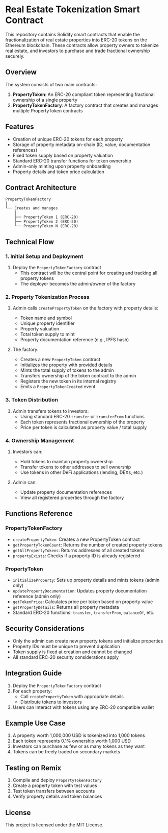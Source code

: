 # Real Estate Tokenization Smart Contract

This repository contains Solidity smart contracts that enable the fractionalization of real estate properties into ERC-20 tokens on the Ethereum blockchain. These contracts allow property owners to tokenize real estate, and investors to purchase and trade fractional ownership securely.

## Overview

The system consists of two main contracts:

1. **PropertyToken**: An ERC-20 compliant token representing fractional ownership of a single property
2. **PropertyTokenFactory**: A factory contract that creates and manages multiple PropertyToken contracts

## Features

- Creation of unique ERC-20 tokens for each property
- Storage of property metadata on-chain (ID, value, documentation references)
- Fixed token supply based on property valuation
- Standard ERC-20 transfer functions for token ownership
- Admin-only minting upon property onboarding
- Property details and token price calculation

## Contract Architecture

```
PropertyTokenFactory
│
└── Creates and manages
    │
    ├── PropertyToken 1 (ERC-20)
    ├── PropertyToken 2 (ERC-20)
    └── PropertyToken N (ERC-20)
```

## Technical Flow

### 1. Initial Setup and Deployment

1. Deploy the `PropertyTokenFactory` contract
   - This contract will be the central point for creating and tracking all property tokens
   - The deployer becomes the admin/owner of the factory

### 2. Property Tokenization Process

1. Admin calls `createPropertyToken` on the factory with property details:
   - Token name and symbol
   - Unique property identifier
   - Property valuation
   - Total token supply to mint
   - Property documentation reference (e.g., IPFS hash)

2. The factory:
   - Creates a new `PropertyToken` contract
   - Initializes the property with provided details
   - Mints the total supply of tokens to the admin
   - Transfers ownership of the token contract to the admin
   - Registers the new token in its internal registry
   - Emits a `PropertyTokenCreated` event

### 3. Token Distribution

1. Admin transfers tokens to investors:
   - Using standard ERC-20 `transfer` or `transferFrom` functions
   - Each token represents fractional ownership of the property
   - Price per token is calculated as property value / total supply

### 4. Ownership Management

1. Investors can:
   - Hold tokens to maintain property ownership
   - Transfer tokens to other addresses to sell ownership
   - Use tokens in other DeFi applications (lending, DEXs, etc.)

2. Admin can:
   - Update property documentation references
   - View all registered properties through the factory

## Functions Reference

### PropertyTokenFactory

- `createPropertyToken`: Creates a new PropertyToken contract
- `getPropertyTokenCount`: Returns the number of created property tokens
- `getAllPropertyTokens`: Returns addresses of all created tokens
- `propertyExists`: Checks if a property ID is already registered

### PropertyToken

- `initializeProperty`: Sets up property details and mints tokens (admin only)
- `updatePropertyDocumentation`: Updates property documentation reference (admin only)
- `getTokenPrice`: Calculates price per token based on property value
- `getPropertyDetails`: Returns all property metadata
- Standard ERC-20 functions: `transfer`, `transferFrom`, `balanceOf`, etc.

## Security Considerations

- Only the admin can create new property tokens and initialize properties
- Property IDs must be unique to prevent duplication
- Token supply is fixed at creation and cannot be changed
- All standard ERC-20 security considerations apply

## Integration Guide

1. Deploy the `PropertyTokenFactory` contract
2. For each property:
   - Call `createPropertyToken` with appropriate details
   - Distribute tokens to investors
3. Users can interact with tokens using any ERC-20 compatible wallet

## Example Use Case

1. A property worth 1,000,000 USD is tokenized into 1,000 tokens
2. Each token represents 0.1% ownership worth 1,000 USD
3. Investors can purchase as few or as many tokens as they want
4. Tokens can be freely traded on secondary markets

## Testing on Remix

1. Compile and deploy `PropertyTokenFactory`
2. Create a property token with test values
3. Test token transfers between accounts
4. Verify property details and token balances

## License

This project is licensed under the MIT License.